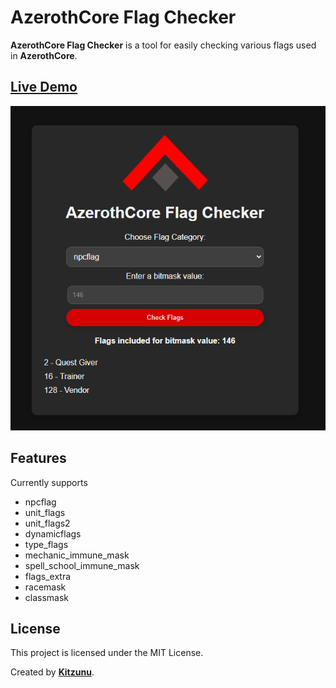 # AzerothCore Flag Checker

**AzerothCore Flag Checker** is a tool for easily checking various flags used in **AzerothCore**.

## [Live Demo](http://www.azerothcore.org/flag-checker/)

![AzerothCore Flag Checker](flagchecker.png)

## Features

Currently supports

- npcflag
- unit_flags
- unit_flags2
- dynamicflags
- type_flags
- mechanic_immune_mask
- spell_school_immune_mask
- flags_extra
- racemask
- classmask

## License

This project is licensed under the MIT License.

Created by **[Kitzunu](https://github.com/kitzunu)**.
